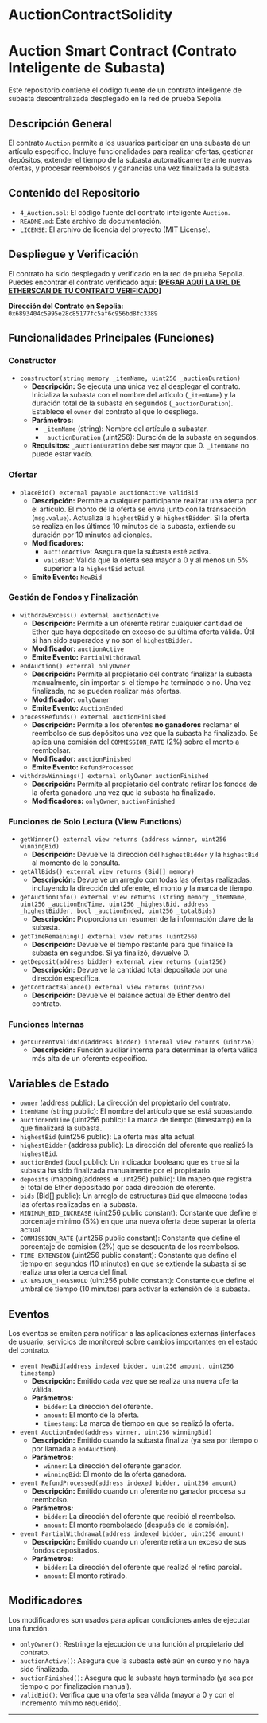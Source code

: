 # AuctionContractSolidity

# Auction Smart Contract (Contrato Inteligente de Subasta)

Este repositorio contiene el código fuente de un contrato inteligente de subasta descentralizada desplegado en la red de prueba Sepolia.

## Descripción General

El contrato `Auction` permite a los usuarios participar en una subasta de un artículo específico. Incluye funcionalidades para realizar ofertas, gestionar depósitos, extender el tiempo de la subasta automáticamente ante nuevas ofertas, y procesar reembolsos y ganancias una vez finalizada la subasta.

## Contenido del Repositorio

* `4_Auction.sol`: El código fuente del contrato inteligente `Auction`.
* `README.md`: Este archivo de documentación.
* `LICENSE`: El archivo de licencia del proyecto (MIT License).

## Despliegue y Verificación

El contrato ha sido desplegado y verificado en la red de prueba Sepolia.
Puedes encontrar el contrato verificado aquí: [**[PEGAR AQUÍ LA URL DE ETHERSCAN DE TU CONTRATO VERIFICADO]**](https://sepolia.etherscan.io/address/0x6893404c5995e28c85177fc5af6c956bd8fc3389#code)

**Dirección del Contrato en Sepolia:** `0x6893404c5995e28c85177fc5af6c956bd8fc3389`

## Funcionalidades Principales (Funciones)

### Constructor

* `constructor(string memory _itemName, uint256 _auctionDuration)`
    * **Descripción:** Se ejecuta una única vez al desplegar el contrato. Inicializa la subasta con el nombre del artículo (`_itemName`) y la duración total de la subasta en segundos (`_auctionDuration`). Establece el `owner` del contrato al que lo despliega.
    * **Parámetros:**
        * `_itemName` (string): Nombre del artículo a subastar.
        * `_auctionDuration` (uint256): Duración de la subasta en segundos.
    * **Requisitos:** `_auctionDuration` debe ser mayor que 0. `_itemName` no puede estar vacío.

### Ofertar

* `placeBid() external payable auctionActive validBid`
    * **Descripción:** Permite a cualquier participante realizar una oferta por el artículo. El monto de la oferta se envía junto con la transacción (`msg.value`). Actualiza la `highestBid` y el `highestBidder`. Si la oferta se realiza en los últimos 10 minutos de la subasta, extiende su duración por 10 minutos adicionales.
    * **Modificadores:**
        * `auctionActive`: Asegura que la subasta esté activa.
        * `validBid`: Valida que la oferta sea mayor a 0 y al menos un 5% superior a la `highestBid` actual.
    * **Emite Evento:** `NewBid`

### Gestión de Fondos y Finalización

* `withdrawExcess() external auctionActive`
    * **Descripción:** Permite a un oferente retirar cualquier cantidad de Ether que haya depositado en exceso de su última oferta válida. Útil si han sido superados y no son el `highestBidder`.
    * **Modificador:** `auctionActive`
    * **Emite Evento:** `PartialWithdrawal`
* `endAuction() external onlyOwner`
    * **Descripción:** Permite al propietario del contrato finalizar la subasta manualmente, sin importar si el tiempo ha terminado o no. Una vez finalizada, no se pueden realizar más ofertas.
    * **Modificador:** `onlyOwner`
    * **Emite Evento:** `AuctionEnded`
* `processRefunds() external auctionFinished`
    * **Descripción:** Permite a los oferentes **no ganadores** reclamar el reembolso de sus depósitos una vez que la subasta ha finalizado. Se aplica una comisión del `COMMISSION_RATE` (2%) sobre el monto a reembolsar.
    * **Modificador:** `auctionFinished`
    * **Emite Evento:** `RefundProcessed`
* `withdrawWinnings() external onlyOwner auctionFinished`
    * **Descripción:** Permite al propietario del contrato retirar los fondos de la oferta ganadora una vez que la subasta ha finalizado.
    * **Modificadores:** `onlyOwner`, `auctionFinished`

### Funciones de Solo Lectura (View Functions)

* `getWinner() external view returns (address winner, uint256 winningBid)`
    * **Descripción:** Devuelve la dirección del `highestBidder` y la `highestBid` al momento de la consulta.
* `getAllBids() external view returns (Bid[] memory)`
    * **Descripción:** Devuelve un arreglo con todas las ofertas realizadas, incluyendo la dirección del oferente, el monto y la marca de tiempo.
* `getAuctionInfo() external view returns (string memory _itemName, uint256 _auctionEndTime, uint256 _highestBid, address _highestBidder, bool _auctionEnded, uint256 _totalBids)`
    * **Descripción:** Proporciona un resumen de la información clave de la subasta.
* `getTimeRemaining() external view returns (uint256)`
    * **Descripción:** Devuelve el tiempo restante para que finalice la subasta en segundos. Si ya finalizó, devuelve 0.
* `getDeposit(address bidder) external view returns (uint256)`
    * **Descripción:** Devuelve la cantidad total depositada por una dirección específica.
* `getContractBalance() external view returns (uint256)`
    * **Descripción:** Devuelve el balance actual de Ether dentro del contrato.

### Funciones Internas

* `getCurrentValidBid(address bidder) internal view returns (uint256)`
    * **Descripción:** Función auxiliar interna para determinar la oferta válida más alta de un oferente específico.

## Variables de Estado

* `owner` (address public): La dirección del propietario del contrato.
* `itemName` (string public): El nombre del artículo que se está subastando.
* `auctionEndTime` (uint256 public): La marca de tiempo (timestamp) en la que finalizará la subasta.
* `highestBid` (uint256 public): La oferta más alta actual.
* `highestBidder` (address public): La dirección del oferente que realizó la `highestBid`.
* `auctionEnded` (bool public): Un indicador booleano que es `true` si la subasta ha sido finalizada manualmente por el propietario.
* `deposits` (mapping(address => uint256) public): Un mapeo que registra el total de Ether depositado por cada dirección de oferente.
* `bids` (Bid[] public): Un arreglo de estructuras `Bid` que almacena todas las ofertas realizadas en la subasta.
* `MINIMUM_BID_INCREASE` (uint256 public constant): Constante que define el porcentaje mínimo (5%) en que una nueva oferta debe superar la oferta actual.
* `COMMISSION_RATE` (uint256 public constant): Constante que define el porcentaje de comisión (2%) que se descuenta de los reembolsos.
* `TIME_EXTENSION` (uint256 public constant): Constante que define el tiempo en segundos (10 minutos) en que se extiende la subasta si se realiza una oferta cerca del final.
* `EXTENSION_THRESHOLD` (uint256 public constant): Constante que define el umbral de tiempo (10 minutos) para activar la extensión de la subasta.

## Eventos

Los eventos se emiten para notificar a las aplicaciones externas (interfaces de usuario, servicios de monitoreo) sobre cambios importantes en el estado del contrato.

* `event NewBid(address indexed bidder, uint256 amount, uint256 timestamp)`
    * **Descripción:** Emitido cada vez que se realiza una nueva oferta válida.
    * **Parámetros:**
        * `bidder`: La dirección del oferente.
        * `amount`: El monto de la oferta.
        * `timestamp`: La marca de tiempo en que se realizó la oferta.
* `event AuctionEnded(address winner, uint256 winningBid)`
    * **Descripción:** Emitido cuando la subasta finaliza (ya sea por tiempo o por llamada a `endAuction`).
    * **Parámetros:**
        * `winner`: La dirección del oferente ganador.
        * `winningBid`: El monto de la oferta ganadora.
* `event RefundProcessed(address indexed bidder, uint256 amount)`
    * **Descripción:** Emitido cuando un oferente no ganador procesa su reembolso.
    * **Parámetros:**
        * `bidder`: La dirección del oferente que recibió el reembolso.
        * `amount`: El monto reembolsado (después de la comisión).
* `event PartialWithdrawal(address indexed bidder, uint256 amount)`
    * **Descripción:** Emitido cuando un oferente retira un exceso de sus fondos depositados.
    * **Parámetros:**
        * `bidder`: La dirección del oferente que realizó el retiro parcial.
        * `amount`: El monto retirado.

## Modificadores

Los modificadores son usados para aplicar condiciones antes de ejecutar una función.

* `onlyOwner()`: Restringe la ejecución de una función al propietario del contrato.
* `auctionActive()`: Asegura que la subasta esté aún en curso y no haya sido finalizada.
* `auctionFinished()`: Asegura que la subasta haya terminado (ya sea por tiempo o por finalización manual).
* `validBid()`: Verifica que una oferta sea válida (mayor a 0 y con el incremento mínimo requerido).

---
